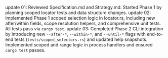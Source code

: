 update 01: Reviewed Specification.md and Strategy.md. Started Phase 1 by planning scoped locator tests and data structure changes.
update 02: Implemented Phase 1 scoped selection logic in locator.rs, including new after/within fields, scope resolution helpers, and comprehensive unit tests. All tests pass via `cargo test`.
update 03: Completed Phase 2 CLI integration by introducing new `--after-*`, `--within-*`, and `--until-*` flags with end-to-end tests (`tests/scoped_selectors.rs`) and updated help snapshots. Implemented scoped and range logic in process handlers and ensured `cargo test` passes.
